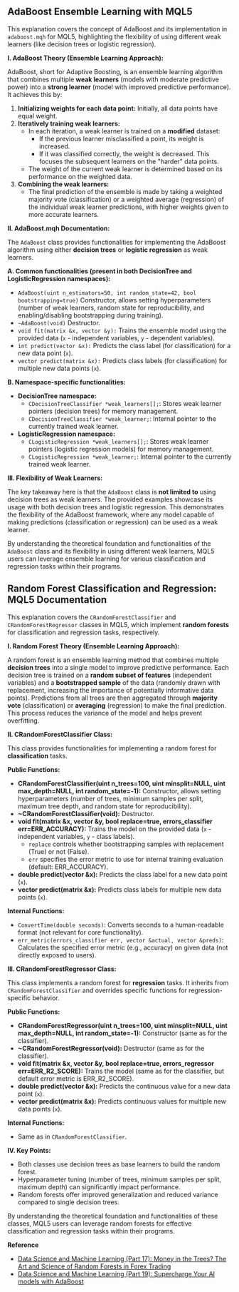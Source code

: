 ## AdaBoost Ensemble Learning with MQL5

This explanation covers the concept of AdaBoost and its implementation in `adaboost.mqh` for MQL5, highlighting the flexibility of using different weak learners (like decision trees or logistic regression).

**I. AdaBoost Theory (Ensemble Learning Approach):**

AdaBoost, short for Adaptive Boosting, is an ensemble learning algorithm that combines multiple **weak learners** (models with moderate predictive power) into a **strong learner** (model with improved predictive performance). It achieves this by:

1. **Initializing weights for each data point:** Initially, all data points have equal weight.
2. **Iteratively training weak learners:**
    * In each iteration, a weak learner is trained on a **modified** dataset:
        * If the previous learner misclassified a point, its weight is increased.
        * If it was classified correctly, the weight is decreased. This focuses the subsequent learners on the "harder" data points.
    * The weight of the current weak learner is determined based on its performance on the weighted data.
3. **Combining the weak learners:**
    * The final prediction of the ensemble is made by taking a weighted majority vote (classification) or a weighted average (regression) of the individual weak learner predictions, with higher weights given to more accurate learners.

**II. AdaBoost.mqh Documentation:**

The `AdaBoost` class provides functionalities for implementing the AdaBoost algorithm using either **decision trees** or **logistic regression** as weak learners.

**A. Common functionalities (present in both DecisionTree and LogisticRegression namespaces):**

* `AdaBoost(uint n_estimators=50, int random_state=42, bool bootstrapping=true)` Constructor, allows setting hyperparameters (number of weak learners, random state for reproducibility, and enabling/disabling bootstrapping during training).
* `~AdaBoost(void)` Destructor.
* `void fit(matrix &x, vector &y):` Trains the ensemble model using the provided data (`x` - independent variables, `y` - dependent variables).
* `int predict(vector &x):` Predicts the class label (for classification) for a new data point (`x`).
* `vector predict(matrix &x):` Predicts class labels (for classification) for multiple new data points (`x`).

**B. Namespace-specific functionalities:**

* **DecisionTree namespace:**
    * `CDecisionTreeClassifier *weak_learners[];`: Stores weak learner pointers (decision trees) for memory management.
    * `CDecisionTreeClassifier *weak_learner;`: Internal pointer to the currently trained weak learner.
* **LogisticRegression namespace:**
    * `CLogisticRegression *weak_learners[];`: Stores weak learner pointers (logistic regression models) for memory management.
    * `CLogisticRegression *weak_learner;`: Internal pointer to the currently trained weak learner.

**III. Flexibility of Weak Learners:**

The key takeaway here is that the `AdaBoost` class is **not limited to** using decision trees as weak learners. The provided examples showcase its usage with both decision trees and logistic regression. This demonstrates the flexibility of the AdaBoost framework, where any model capable of making predictions (classification or regression) can be used as a weak learner.

By understanding the theoretical foundation and functionalities of the `AdaBoost` class and its flexibility in using different weak learners, MQL5 users can leverage ensemble learning for various classification and regression tasks within their programs.



## Random Forest Classification and Regression: MQL5 Documentation

This explanation covers the `CRandomForestClassifier` and `CRandomForestRegressor` classes in MQL5, which implement **random forests** for classification and regression tasks, respectively.

**I. Random Forest Theory (Ensemble Learning Approach):**

A random forest is an ensemble learning method that combines multiple **decision trees** into a single model to improve predictive performance. Each decision tree is trained on a **random subset of features** (independent variables) and a **bootstrapped sample** of the data (randomly drawn with replacement, increasing the importance of potentially informative data points). Predictions from all trees are then aggregated through **majority vote** (classification) or **averaging** (regression) to make the final prediction. This process reduces the variance of the model and helps prevent overfitting.

**II. CRandomForestClassifier Class:**

This class provides functionalities for implementing a random forest for **classification** tasks.

**Public Functions:**

* **CRandomForestClassifier(uint n_trees=100, uint minsplit=NULL, uint max_depth=NULL, int random_state=-1):** Constructor, allows setting hyperparameters (number of trees, minimum samples per split, maximum tree depth, and random state for reproducibility).
* **~CRandomForestClassifier(void):** Destructor.
* **void fit(matrix &x, vector &y, bool replace=true, errors_classifier err=ERR_ACCURACY):** Trains the model on the provided data (`x` - independent variables, `y` - class labels).
    * `replace` controls whether bootstrapping samples with replacement (True) or not (False).
    * `err` specifies the error metric to use for internal training evaluation (default: ERR_ACCURACY).
* **double predict(vector &x):** Predicts the class label for a new data point (`x`).
* **vector predict(matrix &x):** Predicts class labels for multiple new data points (`x`).

**Internal Functions:**

* `ConvertTime(double seconds)`: Converts seconds to a human-readable format (not relevant for core functionality).
* `err_metric(errors_classifier err, vector &actual, vector &preds)`: Calculates the specified error metric (e.g., accuracy) on given data (not directly exposed to users).

**III. CRandomForestRegressor Class:**

This class implements a random forest for **regression** tasks. It inherits from `CRandomForestClassifier` and overrides specific functions for regression-specific behavior.

**Public Functions:**

* **CRandomForestRegressor(uint n_trees=100, uint minsplit=NULL, uint max_depth=NULL, int random_state=-1):** Constructor (same as for the classifier).
* **~CRandomForestRegressor(void):** Destructor (same as for the classifier).
* **void fit(matrix &x, vector &y, bool replace=true, errors_regressor err=ERR_R2_SCORE):** Trains the model (same as for the classifier, but default error metric is ERR_R2_SCORE).
* **double predict(vector &x):** Predicts the continuous value for a new data point (`x`).
* **vector predict(matrix &x):** Predicts continuous values for multiple new data points (`x`).

**Internal Functions:**

* Same as in `CRandomForestClassifier`.

**IV. Key Points:**

* Both classes use decision trees as base learners to build the random forest.
* Hyperparameter tuning (number of trees, minimum samples per split, maximum depth) can significantly impact performance.
* Random forests offer improved generalization and reduced variance compared to single decision trees.

By understanding the theoretical foundation and functionalities of these classes, MQL5 users can leverage random forests for effective classification and regression tasks within their programs.

**Reference**
* [Data Science and Machine Learning (Part 17): Money in the Trees? The Art and Science of Random Forests in Forex Trading](https://www.mql5.com/en/articles/13765)
* [Data Science and Machine Learning (Part 19): Supercharge Your AI models with AdaBoost](https://www.mql5.com/en/articles/14034)